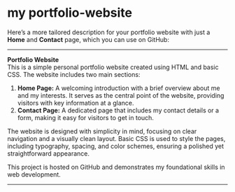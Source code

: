 # my portfolio-website
Here’s a more tailored description for your portfolio website with just a **Home** and **Contact** page, which you can use on GitHub:  

---

**Portfolio Website**  
This is a simple personal portfolio website created using HTML and basic CSS. The website includes two main sections:  

1. **Home Page:** A welcoming introduction with a brief overview about me and my interests. It serves as the central point of the website, providing visitors with key information at a glance.  
2. **Contact Page:** A dedicated page that includes my contact details or a form, making it easy for visitors to get in touch.  

The website is designed with simplicity in mind, focusing on clear navigation and a visually clean layout. Basic CSS is used to style the pages, including typography, spacing, and color schemes, ensuring a polished yet straightforward appearance.  

This project is hosted on GitHub and demonstrates my foundational skills in web development.  

---  
